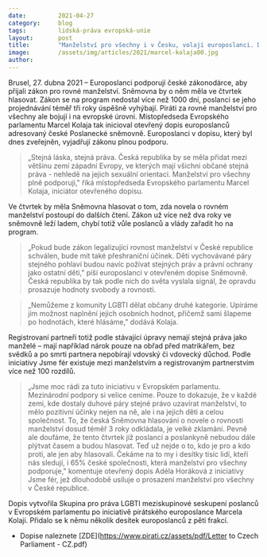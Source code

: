 ```yaml
---
date:         2021-04-27
category:     blog
tags:         lidská-práva evropská-unie
layout:       post
title:        "Manželství pro všechny i v Česku, volají europoslanci. Díky Kolajovi píší dopis Poslanecké sněmovně"
image:        /assets/img/articles/2021/marcel-kolaja00.jpg
author:       
---
```


 

Brusel, 27. dubna 2021 – Europoslanci podporují české zákonodárce, aby přijali zákon pro rovné manželství. Sněmovna by o něm měla ve čtvrtek hlasovat. Zákon se na program nedostal více než 1000 dní, poslanci se jeho projednávání téměř tři roky úspěšně vyhýbají. Piráti za rovné manželství pro všechny ale bojují i na evropské úrovni. Místopředseda Evropského parlamentu Marcel Kolaja tak inicioval otevřený dopis europoslanců adresovaný české Poslanecké sněmovně. Europoslanci v dopisu, který byl dnes zveřejněn, vyjadřují zákonu plnou podporu.

> „Stejná láska, stejná práva. Česká republika by se měla přidat mezi většinu zemí západní Evropy, ve kterých mají všichni občané stejná práva - nehledě na jejich sexuální orientaci. Manželství pro všechny plně podporuji," říká místopředseda Evropského parlamentu Marcel Kolaja, iniciátor otevřeného dopisu.

Ve čtvrtek by měla Sněmovna hlasovat o tom, zda novela o rovném manželství postoupí do dalších čtení. Zákon už více než dva roky ve sněmovně leží ladem, chybí totiž vůle poslanců a vlády zařadit ho na program. 

> „Pokud bude zákon legalizující rovnost manželství v České republice schválen, bude mít také přeshraniční účinek. Děti vychovávané páry stejného pohlaví budou navíc požívat stejných práv a právní ochrany jako ostatní děti," píší europoslanci v otevřeném dopise Sněmovně. Česká republika by tak podle nich do světa vyslala signál, že opravdu prosazuje hodnoty svobody a rovnosti.

> „Nemůžeme z komunity LGBTI dělat občany druhé kategorie. Upíráme jim možnost naplnění jejich osobních hodnot, přičemž sami šlapeme po hodnotách, které hlásáme," dodává Kolaja.

Registrovaní partneři totiž podle stávající úpravy nemají stejná práva jako manželé – mají například nárok pouze na obřad před matrikářem, bez svědků a po smrti partnera nepobírají vdovský či vdovecký důchod. Podle iniciativy Jsme fér existuje mezi manželstvím a registrovaným partnerstvím více než 100 rozdílů.

> „Jsme moc rádi za tuto iniciativu v Evropském parlamentu. Mezinárodní podpory si velice ceníme. Pouze to dokazuje, že v každé zemi, kde dostaly duhové páry stejné právo uzavírat manželství, to mělo pozitivní účinky nejen na ně, ale i na jejich děti a celou společnost. To, že česká Sněmovna hlasování o novele o rovnosti manželství dosud téměř 3 roky odkládala, je velké zklamání. Pevně ale doufáme, že tento čtvrtek již poslanci a poslankyně nebudou dále plýtvat časem a budou hlasovat. Teď už nejde o to, kdo je pro a kdo proti, ale jen aby hlasovali. Čekáme na to my i desítky tisíc lidí, kteří nás sledují, i 65% české společnosti, která manželství pro všechny podporuje," komentuje otevřený dopis Adéla Horáková z iniciativy Jsme fér, jež dlouhodobě usiluje o prosazení manželství pro všechny v České republice.

Dopis vytvořila Skupina pro práva LGBTI meziskupinové seskupení poslanců v Evropském parlamentu po iniciativě pirátského europoslance Marcela Kolaji. Přidalo se k němu několik desítek europoslanců z pěti frakcí.

* Dopise naleznete [ZDE](https://www.pirati.cz/assets/pdf/Letter to Czech Parliament - CZ.pdf)
